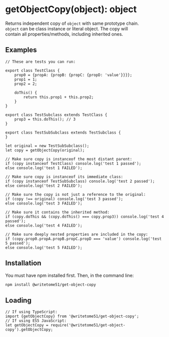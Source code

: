 # getObjectCopy(object): object

Returns independent copy of `object` with same prototype chain.  
`object` can be class instance or literal object.  The copy will  
contain all properties/methods, including inherited ones.

## Examples
```
// These are tests you can run:

export class TestClass {
    prop0 = {propA: {propB: {propC: {propD: 'value'}}}};
    prop1 = 1;
    prop2 = 2;

    doThis() {
        return this.prop1 + this.prop2;
    }
}

export class TestSubclass extends TestClass {
    prop3 = this.doThis(); // 3
}

export class TestSubSubclass extends TestSubclass {
}

let original = new TestSubSubclass();
let copy = getObjectCopy(original);

// Make sure copy is instanceof the most distant parent:
if (copy instanceof TestClass) console.log('test 1 passed');
else console.log('test 1 FAILED');

// Make sure copy is instanceof its immediate class:
if (copy instanceof TestSubSubclass) console.log('test 2 passed');
else console.log('test 2 FAILED');

// Make sure the copy is not just a reference to the original:
if (copy !== original) console.log('test 3 passed');
else console.log('test 3 FAILED');

// Make sure it contains the inherited method:
if (copy.doThis && (copy.doThis() === copy.prop3)) console.log('test 4 passed');
else console.log('test 4 FAILED');

// Make sure deeply nested properties are included in the copy:
if (copy.prop0.propA.propB.propC.propD === 'value') console.log('test 5 passed');
else console.log('test 5 FAILED');
```

## Installation

You must have npm installed first.  Then, in the command line:

```bash
npm install @writetome51/get-object-copy
```

## Loading
```
// If using TypeScript:
import {getObjectCopy} from '@writetome51/get-object-copy';
// If using ES5 JavaScript:
let getObjectCopy = require('@writetome51/get-object-copy').getObjectCopy;
```
